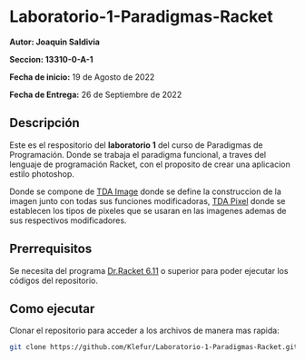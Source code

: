 # Laboratorio-1-Paradigmas-Racket
**Autor: Joaquin Saldivia**

**Seccion: 13310-0-A-1**

**Fecha de inicio:** 19 de Agosto de 2022

**Fecha de Entrega:** 26 de Septiembre de 2022

## Descripción
Este es el respositorio del **laboratorio 1** del curso de Paradigmas de Programación. Donde se trabaja el paradigma funcional, a traves del lenguaje de programación Racket, con el proposito de crear una aplicacion estilo photoshop.

Donde se compone de [TDA Image](https://github.com/Klefur/Laboratorio-1-Paradigmas-Racket/blob/main/TDAimage.rkt) donde se define la construccion de la imagen junto con todas sus funciones modificadoras, [TDA Pixel](https://github.com/Klefur/Laboratorio-1-Paradigmas-Racket/blob/main/TDAPixel.rkt) donde se establecen los tipos de pixeles que se usaran en las imagenes ademas de sus respectivos modificadores.

## Prerrequisitos
Se necesita del programa [Dr.Racket 6.11](https://download.racket-lang.org) o superior para poder ejecutar los códigos del repositorio.

## Como ejecutar
Clonar el repositorio para acceder a los archivos de manera mas rapida:
```sh 
git clone https://github.com/Klefur/Laboratorio-1-Paradigmas-Racket.git```
